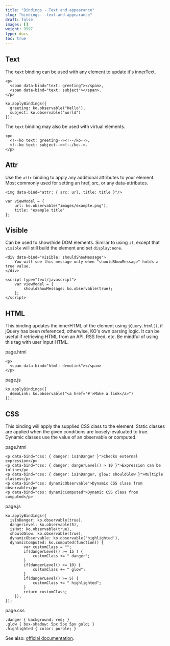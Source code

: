 ```yaml
---
title: "Bindings - Text and appearance"
slug: "bindings---text-and-appearance"
draft: false
images: []
weight: 9997
type: docs
toc: true
---
```


## Text
The `text` binding can be used with any element to update it's innerText.

<!-- language: lang-html -->

    <p>
      <span data-bind="text: greeting"></span>,
      <span data-bind="text: subject"></span>.
    </p>

<!-- language: lang-js -->

    ko.applyBindings({
      greeting: ko.observable("Hello"),
      subject: ko.observable("world")
    });

The `text` binding may also be used with virtual elements.

    <p>
      <!--ko text: greeting--><!--/ko-->, 
      <!--ko text: subject--><!--/ko-->.
    </p>

## Attr
Use the `attr` binding to apply any additional attributes to your element. Most commonly used for setting an href, src, or any data-attributes.

<!-- language: lang-html -->

    <img data-bind="attr: { src: url, title: title }"/>

<!-- language: lang-js -->
     
    var viewModel = {
        url: ko.observable("images/example.png"),
        title: "example title"
    };


## Visible
Can be used to show/hide DOM elements. Similar to using `if`, except that `visible` will still build the element and set `display:none`.

    <div data-bind="visible: shouldShowMessage">
        You will see this message only when "shouldShowMessage" holds a true value.
    </div>
     
    <script type="text/javascript">
        var viewModel = {
            shouldShowMessage: ko.observable(true);
        };
    </script>

## HTML
This binding updates the innerHTML of the element using `jQuery.html()`, if jQuery has been referenced, otherwise, KO's own parsing logic. It can be useful if retrieving HTML from an API, RSS feed, etc.  Be mindful of using this tag with user input HTML.

page.html

    <p>
      <span data-bind="html: demoLink"></span>
    </p>

page.js

    ko.applyBindings({
      demoLink: ko.observable("<a href='#'>Make a link</a>")
    });

## CSS
This binding will apply the supplied CSS class to the element. Static classes are applied when the given conditions are loosely-evaluated to true. Dynamic classes use the value of an observable or computed.


page.html
<!-- language: lang-html -->

    <p data-bind="css: { danger: isInDanger }">Checks external expression</p>
    <p data-bind="css: { danger: dangerLevel() > 10 }">Expression can be inline</p>
    <p data-bind="css: { danger: isInDanger, glow: shouldGlow }">Multiple classes</p>
    <p data-bind="css: dynamicObservable">Dynamic CSS class from observable</p>
    <p data-bind="css: dynamicComputed">Dynamic CSS class from computed</p>

page.js
<!-- language: lang-js -->

    ko.applyBindings({
      isInDanger: ko.observable(true),
      dangerLevel: ko.observable(5),
      isHot: ko.observable(true),
      shouldGlow: ko.observable(true),  
      dynamicObservable: ko.observable('highlighted'),
      dynamicComputed: ko.computed(function() {
            var customClass = "";
            if(dangerLevel() >= 15 ) {
                customClass += " danger";
            }
            if(dangerLevel() >= 10) {
                customClass += " glow";
            }
            if(dangerLevel() >= 5) {
                customClass += " highlighted";
            }
            return customClass;
        });
    });

page.css
<!-- language: lang-css -->

    .danger { background: red; }
    .glow { box-shadow: 5px 5px 5px gold; }
    .highlighted { color: purple; }

See also: [official documentation][1].


  [1]: http://knockoutjs.com/documentation/css-binding.html

